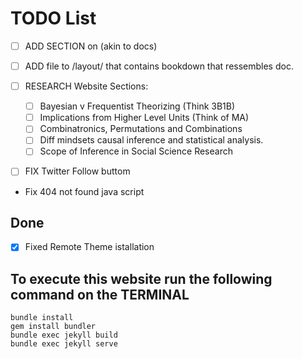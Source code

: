 # TODO List
- [ ] ADD SECTION on (akin to docs) 
- [ ] ADD file to /layout/ that contains bookdown that ressembles doc.

- [ ] RESEARCH Website Sections:
	-	[ ] Bayesian v Frequentist Theorizing (Think 3B1B)
	-	[ ] Implications from Higher Level Units (Think of MA)
	-	[ ] Combinatronics, Permutations and Combinations
	-	[ ] Diff mindsets causal inference and statistical analysis.
  -	[ ] Scope of Inference in Social Science Research
- [ ] FIX Twitter Follow buttom
- Fix 404 not found java script

## Done
- [X] Fixed Remote Theme istallation
## To execute this website run the following command on the TERMINAL

```
bundle install
gem install bundler
bundle exec jekyll build
bundle exec jekyll serve 
```